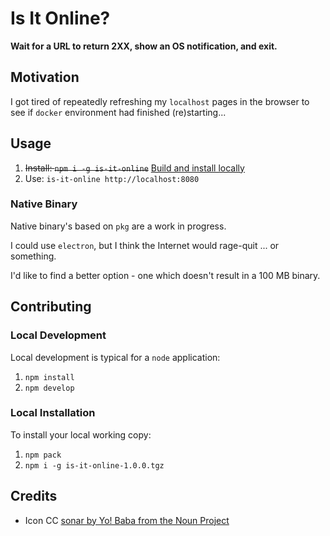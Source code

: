 # Is It Online?

**Wait for a URL to return 2XX, show an OS notification, and exit.**

## Motivation

I got tired of repeatedly refreshing my `localhost` pages in the browser to see if `docker` environment had finished (re)starting...

## Usage

1. ~~Install: `npm i -g is-it-online`~~ [Build and install locally](#local-installation)
2. Use: `is-it-online http://localhost:8080`

### Native Binary

Native binary's based on `pkg` are a work in progress.

I could use `electron`, but I think the Internet would rage-quit ... or something.

I'd like to find a better option - one which doesn't result in a 100 MB binary.

## Contributing

### Local Development

Local development is typical for a `node` application:

1. `npm install`
2. `npm develop`

### Local Installation

To install your local working copy:

1. `npm pack`
2. `npm i -g is-it-online-1.0.0.tgz`

## Credits

- Icon CC [sonar by Yo! Baba from the Noun Project](https://thenounproject.com/search/?q=sonar&i=924176)
